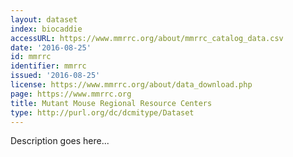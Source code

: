 ```yaml
---
layout: dataset
index: biocaddie
accessURL: https://www.mmrrc.org/about/mmrrc_catalog_data.csv
date: '2016-08-25'
id: mmrrc
identifier: mmrrc
issued: '2016-08-25'
license: https://www.mmrrc.org/about/data_download.php
page: https://www.mmrrc.org
title: Mutant Mouse Regional Resource Centers
type: http://purl.org/dc/dcmitype/Dataset
---
```


Description goes here...